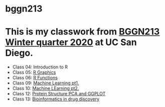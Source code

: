 # bggn213

# This is my classwork from [BGGN213 Winter quarter 2020](https://bioboot.github.io/bggn213_W20) at UC San Diego.
- Class 04: Introduction to R
- Class 05: [R Graphics](https://github.com/bioberto/bggn213/blob/master/Lecture_5/class05rmd.md)
- Class 06: [R Functions](https://github.com/bioberto/bggn213/blob/master/Class_06/tmp.md)
- Class 09: [Machine Learning pt1.](https://github.com/bioberto/bggn213/blob/master/Class_9/class9_RMD.md)
- Class 10: [Machine LEarning pt2.](https://github.com/bioberto/bggn213/blob/master/Class_10/class_10.md)
- Class 12: [Protein Structure PCA and GGPLOT](https://github.com/bioberto/bggn213/blob/master/Class_12/Class_12.md)
- Class 13: [Bioinformatics in drug discovery](https://github.com/bioberto/bggn213/blob/master/Class_13/class13.md)

